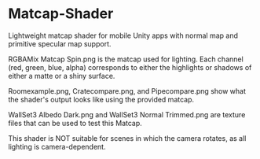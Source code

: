 # Matcap-Shader
Lightweight matcap shader for mobile Unity apps with normal map and primitive specular map support.

  RGBAMix Matcap Spin.png is the matcap used for lighting. Each channel (red, green, blue, alpha) corresponds to
either the highlights or shadows of either a matte or a shiny surface.

  Roomexample.png, Cratecompare.png, and Pipecompare.png show what the shader's output looks like using the provided
matcap.

  WallSet3 Albedo Dark.png and WallSet3 Normal Trimmed.png are texture files that can be used to test this Matcap.
  
  This shader is NOT suitable for scenes in which the camera rotates, as all lighting is camera-dependent.
